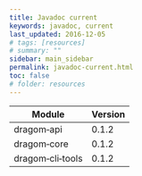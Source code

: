 ```yaml
---
title: Javadoc current
keywords: javadoc, current
last_updated: 2016-12-05
# tags: [resources]
# summary: ""
sidebar: main_sidebar
permalink: javadoc-current.html
toc: false
# folder: resources
---
```


Module                      |Version
----------------------------|-------
dragom&#8209;api            |0.1.2  |<a class="fa fa-external-link" href="/javadoc/dragom-api-current/index.html" target="_blank"/>
dragom&#8209;core           |0.1.2  |<a class="fa fa-external-link" href="/javadoc/dragom-core-current/index.html" target="_blank"/>
dragom&#8209;cli&#8209;tools|0.1.2  |<a class="fa fa-external-link" href="/javadoc/dragom-cli-tools-current/index.html" target="_blank"/>
